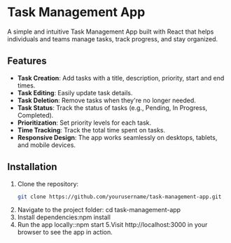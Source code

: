 # Task Management App

A simple and intuitive Task Management App built with React that helps individuals and teams manage tasks, track progress, and stay organized.

## Features

- **Task Creation**: Add tasks with a title, description, priority, start and end times.
- **Task Editing**: Easily update task details.
- **Task Deletion**: Remove tasks when they're no longer needed.
- **Task Status**: Track the status of tasks (e.g., Pending, In Progress, Completed).
- **Prioritization**: Set priority levels for each task.
- **Time Tracking**: Track the total time spent on tasks.
- **Responsive Design**: The app works seamlessly on desktops, tablets, and mobile devices.

## Installation

1. Clone the repository:
   ```bash
   git clone https://github.com/yourusername/task-management-app.git
2. Navigate to the project folder:  cd task-management-app
3. Install dependencies:npm install
4. Run the app locally::npm start
5.Visit http://localhost:3000 in your browser to see the app in action.


